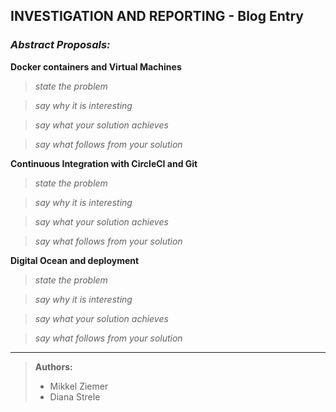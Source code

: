 ## INVESTIGATION AND REPORTING - Blog Entry


### _Abstract Proposals:_

**Docker containers and Virtual Machines**

> _state the problem_ <br>


> _say why it is interesting_ <br>


> _say what your solution achieves_ <br>


> _say what follows from your solution_ <br>



**Continuous Integration with CircleCI and Git**

> _state the problem_ <br>


> _say why it is interesting_ <br>


> _say what your solution achieves_ <br>


> _say what follows from your solution_ <br>



**Digital Ocean and deployment**

> _state the problem_ <br>


> _say why it is interesting_ <br>


> _say what your solution achieves_ <br>


> _say what follows from your solution_ <br>


***
> **Authors:**
> - Mikkel Ziemer
> - Diana Strele
